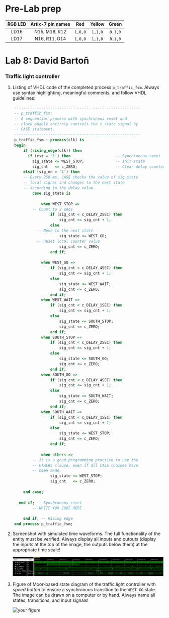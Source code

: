 # Pre-Lab prep

| **RGB LED** | **Artix-7 pin names** | **Red** | **Yellow** | **Green** |
| :-: | :-: | :-: | :-: | :-: |
| LD16 | N15, M16, R12 | `1,0,0` | `1,1,0` | `0,1,0` |
| LD17 | N16, R11, G14 | `1,0,0` | `1,1,0` | `0,1,0` |

# Lab 8: David Bartoň

### Traffic light controller

1. Listing of VHDL code of the completed process `p_traffic_fsm`. Always use syntax highlighting, meaningful comments, and follow VHDL guidelines:

```vhdl
    --------------------------------------------------------
    -- p_traffic_fsm:
    -- A sequential process with synchronous reset and
    -- clock_enable entirely controls the s_state signal by
    -- CASE statement.
    --------------------------------------------------------
    p_traffic_fsm : process(clk) is
    begin
        if (rising_edge(clk)) then
          if (rst = '1') then                    -- Synchronous reset
            sig_state <= WEST_STOP;              -- Init state
            sig_cnt   <= c_ZERO;                 -- Clear delay counter
        elsif (sig_en = '1') then
        -- Every 250 ms, CASE checks the value of sig_state
        -- local signal and changes to the next state 
        -- according to the delay value.
            case sig_state is

                when WEST_STOP =>
            -- Count to 2 secs
                    if (sig_cnt < c_DELAY_2SEC) then
                        sig_cnt <= sig_cnt + 1;
                    else
              -- Move to the next state
                        sig_state <= WEST_GO;
              -- Reset local counter value
                        sig_cnt <= c_ZERO;
                    end if;

                when WEST_GO =>
                    if (sig_cnt < c_DELAY_4SEC) then
                        sig_cnt <= sig_cnt + 1;
                    else
                        sig_state <= WEST_WAIT;
                        sig_cnt <= c_ZERO;
                    end if;
                when WEST_WAIT =>
                    if (sig_cnt < c_DELAY_1SEC) then
                        sig_cnt <= sig_cnt + 1;
                    else
                        sig_state <= SOUTH_STOP;
                        sig_cnt <= c_ZERO;
                    end if;
                when SOUTH_STOP =>
                    if (sig_cnt < c_DELAY_2SEC) then
                        sig_cnt <= sig_cnt + 1;
                    else
                        sig_state <= SOUTH_GO;
                        sig_cnt <= c_ZERO;
                    end if;
                when SOUTH_GO =>
                    if (sig_cnt < c_DELAY_4SEC) then
                        sig_cnt <= sig_cnt + 1;
                    else
                        sig_state <= SOUTH_WAIT;
                        sig_cnt <= c_ZERO;
                    end if;
                when SOUTH_WAIT =>
                    if (sig_cnt < c_DELAY_1SEC) then
                        sig_cnt <= sig_cnt + 1;
                    else
                        sig_state <= WEST_STOP;
                        sig_cnt <= c_ZERO;
                    end if;

                when others =>
            -- It is a good programming practice to use the
            -- OTHERS clause, even if all CASE choices have
            -- been made.
                    sig_state <= WEST_STOP;
                    sig_cnt   <= c_ZERO;

        end case;

      end if; -- Synchronous reset    
            -- WRITE YOR CODE HERE

        end if; -- Rising edge
    end process p_traffic_fsm;
```

2. Screenshot with simulated time waveforms. The full functionality of the entity must be verified. Always display all inputs and outputs (display the inputs at the top of the image, the outputs below them) at the appropriate time scale!

   ![your figure](tlc1_sig_state.png)

3. Figure of Moor-based state diagram of the traffic light controller with *speed button* to ensure a synchronous transition to the `WEST_GO` state. The image can be drawn on a computer or by hand. Always name all states, transitions, and input signals!

   ![your figure]()
